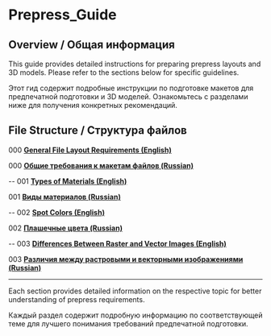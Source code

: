 # Prepress_Guide

## Overview / Общая информация

This guide provides detailed instructions for preparing prepress layouts and 3D models. Please refer to the sections below for specific guidelines.

Этот гид содержит подробные инструкции по подготовке макетов для предпечатной подготовки и 3D моделей. Ознакомьтесь с разделами ниже для получения конкретных рекомендаций.

## File Structure / Структура файлов

 000 **[General File Layout Requirements (English)](001_File_Package_requirements.md)**
 
 000 **[Общие требования к макетам файлов (Russian)](001_Требования_к_макетам_файлов.md)**
 
--
 001 **[Types of Materials (English)](000_Types_of_materials.md)**
 
 001 **[Виды материалов (Russian)](000_Виды_материалов.md)**
 
--
 002 **[Spot Colors (English)](002_Spot_Colors.md)**
 
 002 **[Плашечные цвета (Russian)](002_Плашечные_цвета.md)**
 
--
 003 **[Differences Between Raster and Vector Images (English)](003_Differences_Between_Raster_and_Vector_Images)**
 
 003 **[Различия между растровыми и векторными изображениями (Russian)](003_Различия_между_растровыми_и_векторными_изображениями.md)**
 

---

Each section provides detailed information on the respective topic for better understanding of prepress requirements.

Каждый раздел содержит подробную информацию по соответствующей теме для лучшего понимания требований предпечатной подготовки.

